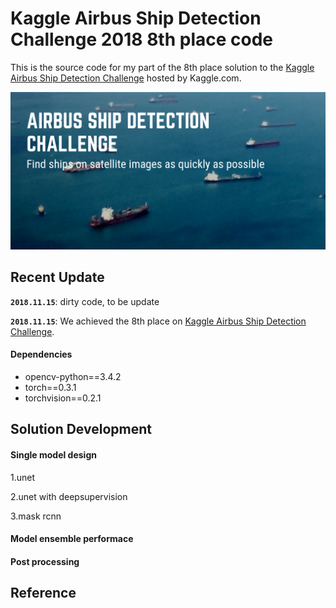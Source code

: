 # Kaggle Airbus Ship Detection Challenge 2018 8th place code
This is the source code for my part of the 8th place solution to the [Kaggle Airbus Ship Detection Challenge](https://www.kaggle.com/c/airbus-ship-detection/discussion) hosted by Kaggle.com. 

![image](png/airbus.png)

## Recent Update

**`2018.11.15`**: dirty code, to be update

**`2018.11.15`**: We achieved the 8th place on  [Kaggle Airbus Ship Detection Challenge](https://www.kaggle.com/c/airbus-ship-detection/discussion).

#### Dependencies
- opencv-python==3.4.2
- torch==0.3.1
- torchvision==0.2.1

## Solution Development
#### Single model design
1.unet

2.unet with deepsupervision

3.mask rcnn

#### Model ensemble performace


#### Post processing

## Reference














